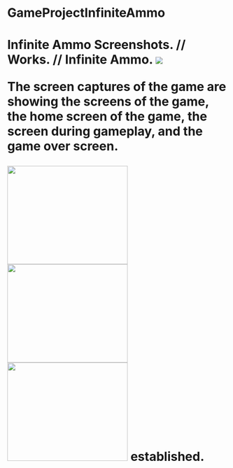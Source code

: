 # GameProjectInfiniteAmmo
<h1> Infinite Ammo <h/1>
<head> Screenshots.  //   Works.  //   Infinite Ammo. </head>
<a href= "youtube.com"> <img src="https://github.com/apark6931/GameProject_InfiniteAmmo/blob/master/clickhere.jpg"> </a>
<p> The screen captures of the game are showing the screens of the game, the home screen of the game, the screen during gameplay, and the game over screen. </p>
<img src="https://github.com/apark6931/GameProject_InfiniteAmmo/blob/master/Screenshot_MainScreen.png" width = "275" height = "225">
<img src="https://github.com/apark6931/GameProject_InfiniteAmmo/blob/master/Screenshot_Active1.png" width = "275" height = "225">
<img src="https://github.com/apark6931/GameProject_InfiniteAmmo/blob/master/Screenshot%20PC_1.png" width = "275" height = "225">

<head> established.</head>
